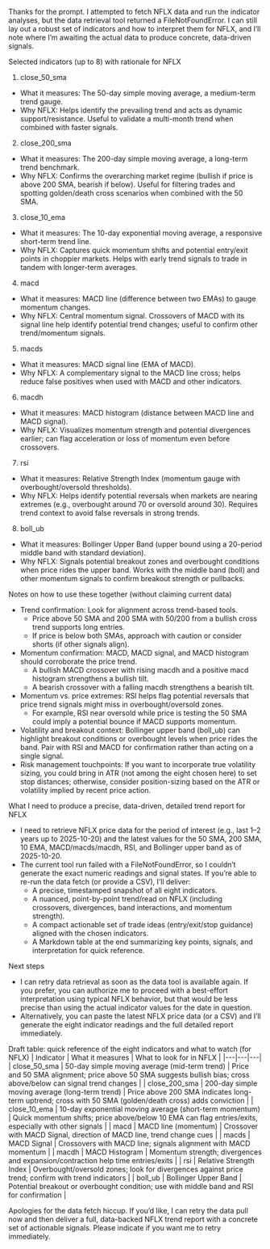 Thanks for the prompt. I attempted to fetch NFLX data and run the indicator analyses, but the data retrieval tool returned a FileNotFoundError. I can still lay out a robust set of indicators and how to interpret them for NFLX, and I’ll note where I’m awaiting the actual data to produce concrete, data-driven signals.

Selected indicators (up to 8) with rationale for NFLX
1) close_50_sma
- What it measures: The 50-day simple moving average, a medium-term trend gauge.
- Why NFLX: Helps identify the prevailing trend and acts as dynamic support/resistance. Useful to validate a multi-month trend when combined with faster signals.

2) close_200_sma
- What it measures: The 200-day simple moving average, a long-term trend benchmark.
- Why NFLX: Confirms the overarching market regime (bullish if price is above 200 SMA, bearish if below). Useful for filtering trades and spotting golden/death cross scenarios when combined with the 50 SMA.

3) close_10_ema
- What it measures: The 10-day exponential moving average, a responsive short-term trend line.
- Why NFLX: Captures quick momentum shifts and potential entry/exit points in choppier markets. Helps with early trend signals to trade in tandem with longer-term averages.

4) macd
- What it measures: MACD line (difference between two EMAs) to gauge momentum changes.
- Why NFLX: Central momentum signal. Crossovers of MACD with its signal line help identify potential trend changes; useful to confirm other trend/momentum signals.

5) macds
- What it measures: MACD signal line (EMA of MACD).
- Why NFLX: A complementary signal to the MACD line cross; helps reduce false positives when used with MACD and other indicators.

6) macdh
- What it measures: MACD histogram (distance between MACD line and MACD signal).
- Why NFLX: Visualizes momentum strength and potential divergences earlier; can flag acceleration or loss of momentum even before crossovers.

7) rsi
- What it measures: Relative Strength Index (momentum gauge with overbought/oversold thresholds).
- Why NFLX: Helps identify potential reversals when markets are nearing extremes (e.g., overbought around 70 or oversold around 30). Requires trend context to avoid false reversals in strong trends.

8) boll_ub
- What it measures: Bollinger Upper Band (upper bound using a 20-period middle band with standard deviation).
- Why NFLX: Signals potential breakout zones and overbought conditions when price rides the upper band. Works with the middle band (boll) and other momentum signals to confirm breakout strength or pullbacks.

Notes on how to use these together (without claiming current data)
- Trend confirmation: Look for alignment across trend-based tools.
  - Price above 50 SMA and 200 SMA with 50/200 from a bullish cross trend supports long entries.
  - If price is below both SMAs, approach with caution or consider shorts (if other signals align).
- Momentum confirmation: MACD, MACD signal, and MACD histogram should corroborate the price trend.
  - A bullish MACD crossover with rising macdh and a positive macd histogram strengthens a bullish tilt.
  - A bearish crossover with a falling macdh strengthens a bearish tilt.
- Momentum vs. price extremes: RSI helps flag potential reversals that price trend signals might miss in overbought/oversold zones.
  - For example, RSI near oversold while price is testing the 50 SMA could imply a potential bounce if MACD supports momentum.
- Volatility and breakout context: Bollinger upper band (boll_ub) can highlight breakout conditions or overbought levels when price rides the band. Pair with RSI and MACD for confirmation rather than acting on a single signal.
- Risk management touchpoints: If you want to incorporate true volatility sizing, you could bring in ATR (not among the eight chosen here) to set stop distances; otherwise, consider position-sizing based on the ATR or volatility implied by recent price action.

What I need to produce a precise, data-driven, detailed trend report for NFLX
- I need to retrieve NFLX price data for the period of interest (e.g., last 1–2 years up to 2025-10-20) and the latest values for the 50 SMA, 200 SMA, 10 EMA, MACD/macds/macdh, RSI, and Bollinger upper band as of 2025-10-20.
- The current tool run failed with a FileNotFoundError, so I couldn’t generate the exact numeric readings and signal states. If you’re able to re-run the data fetch (or provide a CSV), I’ll deliver:
  - A precise, timestamped snapshot of all eight indicators.
  - A nuanced, point-by-point trend/read on NFLX (including crossovers, divergences, band interactions, and momentum strength).
  - A compact actionable set of trade ideas (entry/exit/stop guidance) aligned with the chosen indicators.
  - A Markdown table at the end summarizing key points, signals, and interpretation for quick reference.

Next steps
- I can retry data retrieval as soon as the data tool is available again. If you prefer, you can authorize me to proceed with a best-effort interpretation using typical NFLX behavior, but that would be less precise than using the actual indicator values for the date in question.
- Alternatively, you can paste the latest NFLX price data (or a CSV) and I’ll generate the eight indicator readings and the full detailed report immediately.

Draft table: quick reference of the eight indicators and what to watch (for NFLX)
| Indicator | What it measures | What to look for in NFLX |
|---|---|---|
| close_50_sma | 50-day simple moving average (mid-term trend) | Price and 50 SMA alignment; price above 50 SMA suggests bullish bias; cross above/below can signal trend changes |
| close_200_sma | 200-day simple moving average (long-term trend) | Price above 200 SMA indicates long-term uptrend; cross with 50 SMA (golden/death cross) adds conviction |
| close_10_ema | 10-day exponential moving average (short-term momentum) | Quick momentum shifts; price above/below 10 EMA can flag entries/exits, especially with other signals |
| macd | MACD line (momentum) | Crossover with MACD Signal, direction of MACD line, trend change cues |
| macds | MACD Signal | Crossovers with MACD line; signals alignment with MACD momentum |
| macdh | MACD Histogram | Momentum strength; divergences and expansion/contraction help time entries/exits |
| rsi | Relative Strength Index | Overbought/oversold zones; look for divergences against price trend; confirm with trend indicators |
| boll_ub | Bollinger Upper Band | Potential breakout or overbought condition; use with middle band and RSI for confirmation |

Apologies for the data fetch hiccup. If you’d like, I can retry the data pull now and then deliver a full, data-backed NFLX trend report with a concrete set of actionable signals. Please indicate if you want me to retry immediately.